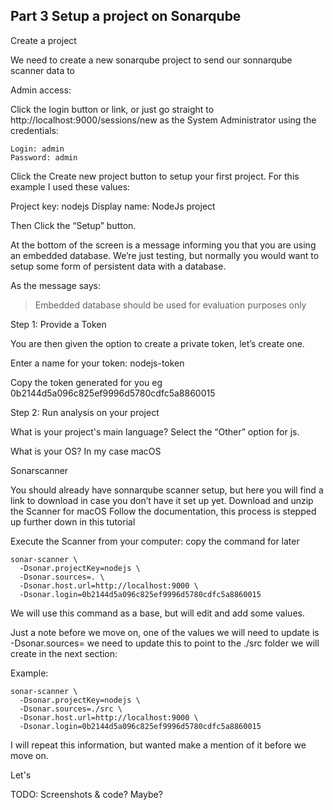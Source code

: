 ## Part 3 Setup a project on Sonarqube

Create a project

We need to create a new sonarqube project to send our sonnarqube scanner data to

Admin access:

Click the login button or link, or just go straight to http://localhost:9000/sessions/new as the System Administrator using the credentials:

```
Login: admin 
Password: admin 
```

Click the Create new project button to setup your first project.
For this example I used these values: 

Project key: nodejs
Display name: NodeJs project


Then Click the “Setup” button.

At the bottom of the screen is a message informing you that you are using an embedded database. We’re just testing, but normally you would want to setup some form of persistent data with a database.

As the message says:


> Embedded database should be used for evaluation purposes only




Step 1: Provide a Token

You are then given the option to create a private token, let’s create one.

Enter a name for your token: nodejs-token

Copy the token generated for you eg 0b2144d5a096c825ef9996d5780cdfc5a8860015



Step 2: Run analysis on your project

What is your project's main language? Select the “Other” option for js.

What is your OS? In my case macOS

Sonarscanner

You should already have sonnarqube scanner setup, but here you will find a link to download in case you don’t have it set up yet.
Download and unzip the Scanner for macOS Follow the documentation, this process is stepped up further down in this tutorial


Execute the Scanner from your computer: copy the command for later


```
sonar-scanner \
  -Dsonar.projectKey=nodejs \
  -Dsonar.sources=. \
  -Dsonar.host.url=http://localhost:9000 \
  -Dsonar.login=0b2144d5a096c825ef9996d5780cdfc5a8860015
```

We will use this command as a base, but will edit and add some values.

Just a note before we move on, one of the values we will need to update is -Dsonar.sources= we need to update this to point to the ./src folder we will create in the next section:

Example:

```
sonar-scanner \
  -Dsonar.projectKey=nodejs \
  -Dsonar.sources=./src \
  -Dsonar.host.url=http://localhost:9000 \
  -Dsonar.login=0b2144d5a096c825ef9996d5780cdfc5a8860015
```

I will repeat this information, but wanted make a mention of it before we move on.


Let's 


TODO: Screenshots & code? Maybe? 
